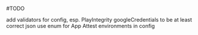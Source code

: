 #TODO

add validators for config, esp. PlayIntegrity googleCredentials to be at least correct json
use enum for App Attest environments in config